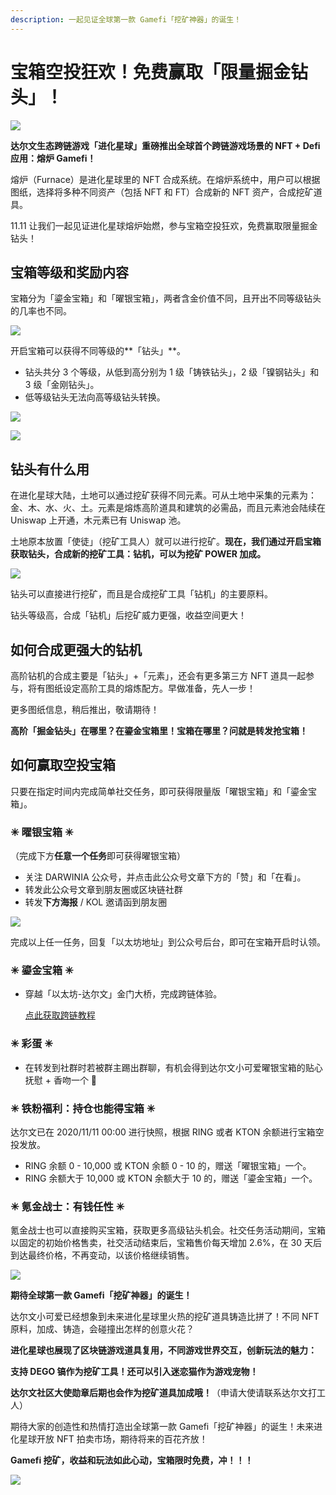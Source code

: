 ```yaml
---
description: 一起见证全球第一款 Gamefi「挖矿神器」的诞生！
---
```


# 宝箱空投狂欢！免费赢取「限量掘金钻头」！

![](../../.gitbook/assets/gong-zhong-hao-.jpg)

**达尔文生态跨链游戏「进化星球」重磅推出全球首个跨链游戏场景的 NFT + Defi 应用：熔炉 Gamefi！**

熔炉（Furnace）是进化星球里的 NFT 合成系统。在熔炉系统中，用户可以根据图纸，选择将多种不同资产（包括 NFT 和 FT）合成新的 NFT 资产，合成挖矿道具。

11.11 让我们一起见证进化星球熔炉始燃，参与宝箱空投狂欢，免费赢取限量掘金钻头！

## 宝箱等级和奖励内容

宝箱分为「鎏金宝箱」和「曜银宝箱」，两者含金价值不同，且开出不同等级钻头的几率也不同。

![](../../.gitbook/assets/mtuuygq6mbuda3pt.png)

开启宝箱可以获得不同等级的**「钻头」**。

* 钻头共分 3 个等级，从低到高分别为 1 级「铸铁钻头」，2 级「镍钢钻头」和 3 级「金刚钻头」。
* 低等级钻头无法向高等级钻头转换。

![](../../.gitbook/assets/67gzjservr3dolj4__original.png)

![](../../.gitbook/assets/wechatimg262.png)

## 钻头有什么用

在进化星球大陆，土地可以通过挖矿获得不同元素。可从土地中采集的元素为：金、木、水、火、土。元素是熔炼高阶道具和建筑的必需品，而且元素池会陆续在 Uniswap 上开通，木元素已有 Uniswap 池。

土地原本放置「使徒」（挖矿工具人）就可以进行挖矿。**现在，我们通过开启宝箱获取钻头，合成新的挖矿工具：钻机，可以为挖矿 POWER 加成。**

![](../../.gitbook/assets/furnace-deploy.png)

钻头可以直接进行挖矿，而且是合成挖矿工具「钻机」的主要原料。

钻头等级高，合成「钻机」后挖矿威力更强，收益空间更大！

## 如何合成更强大的钻机

高阶钻机的合成主要是「钻头」+「元素」，还会有更多第三方 NFT 道具一起参与，将有图纸设定高阶工具的熔炼配方。早做准备，先人一步！

更多图纸信息，稍后推出，敬请期待！

**高阶「掘金钻头」在哪里？在鎏金宝箱里！宝箱在哪里？问就是转发抢宝箱！**

## 如何赢取空投宝箱

只要在指定时间内完成简单社交任务，即可获得限量版「曜银宝箱」和「鎏金宝箱」。

### ✳︎ 曜银宝箱 ✳︎

（完成下方**任意一个任务**即可获得曜银宝箱）

* 关注 DARWINIA 公众号，并点击此公众号文章下方的「赞」和「在看」。
* 转发此公众号文章到朋友圈或区块链社群
* 转发**下方海报** / KOL 邀请函到朋友圈

![](../../.gitbook/assets/wechatimg282.jpeg)

完成以上任一任务，回复「以太坊地址」到公众号后台，即可在宝箱开启时认领。

### ✳︎ 鎏金宝箱 ✳︎

* 穿越「以太坊-达尔文」金门大桥，完成跨链体验。 

  [点此获取跨链教程](http://mp.weixin.qq.com/s?__biz=MzU0Mzg4MjU2MA==&mid=2247485940&idx=3&sn=b569098a7a237a82962713bc5cf5babc&chksm=fb05e5dbcc726ccdfb905d7589d3c96bd37ebaa425dffae96c6d995cf80ad680662c81aa2344&scene=21#wechat_redirect)

### ✳︎ 彩蛋 ✳︎

* 在转发到社群时若被群主踢出群聊，有机会得到达尔文小可爱曜银宝箱的贴心抚慰 + 香吻一个 👄

### ✳︎ 铁粉福利：持仓也能得宝箱 ✳︎

达尔文已在 2020/11/11 00:00 进行快照，根据 RING 或者 KTON 余额进行宝箱空投发放。

* RING 余额 0 - 10,000 或 KTON 余额 0 - 10 的，赠送「曜银宝箱」一个。
* RING 余额大于 10,000 或 KTON 余额大于 10 的，赠送「鎏金宝箱」一个。

### ✳︎ 氪金战士：有钱任性 ✳︎

氪金战士也可以直接购买宝箱，获取更多高级钻头机会。社交任务活动期间，宝箱以固定的初始价格售卖，社交活动结束后，宝箱售价每天增加 2.6%，在 30 天后到达最终价格，不再变动，以该价格继续销售。

![](../../.gitbook/assets/wechatimg263.png)



**期待全球第一款 Gamefi「挖矿神器」的诞生！**

达尔文小可爱已经想象到未来进化星球里火热的挖矿道具铸造比拼了！不同 NFT 原料，加成、铸造，会碰撞出怎样的创意火花？

**进化星球也展现了区块链游戏道具复用，不同游戏世界交互，创新玩法的魅力：**

**支持 DEGO 镐作为挖矿工具！还可以引入迷恋猫作为游戏宠物！**

**达尔文社区大使勋章后期也会作为挖矿道具加成哦！**（申请大使请联系达尔文打工人）

期待大家的创造性和热情打造出全球第一款 Gamefi「挖矿神器」的诞生！未来进化星球开放 NFT 拍卖市场，期待将来的百花齐放！

**Gamefi 挖矿，收益和玩法如此心动，宝箱限时免费，冲！！！**

![](../../.gitbook/assets/da-er-wen-er-wei-ma-.png)